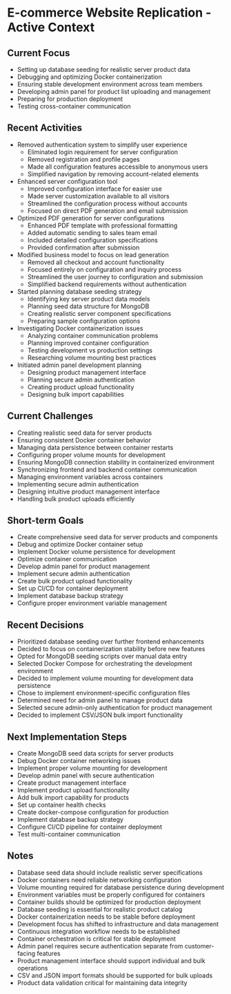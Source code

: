 # E-commerce Website Replication - Active Context

## Current Focus
- Setting up database seeding for realistic server product data
- Debugging and optimizing Docker containerization
- Ensuring stable development environment across team members
- Developing admin panel for product list uploading and management
- Preparing for production deployment
- Testing cross-container communication

## Recent Activities
- Removed authentication system to simplify user experience
  - Eliminated login requirement for server configuration
  - Removed registration and profile pages
  - Made all configuration features accessible to anonymous users
  - Simplified navigation by removing account-related elements
- Enhanced server configuration tool
  - Improved configuration interface for easier use
  - Made server customization available to all visitors
  - Streamlined the configuration process without accounts
  - Focused on direct PDF generation and email submission
- Optimized PDF generation for server configurations
  - Enhanced PDF template with professional formatting
  - Added automatic sending to sales team email
  - Included detailed configuration specifications
  - Provided confirmation after submission
- Modified business model to focus on lead generation
  - Removed all checkout and account functionality
  - Focused entirely on configuration and inquiry process
  - Streamlined the user journey to configuration and submission
  - Simplified backend requirements without authentication
- Started planning database seeding strategy
  - Identifying key server product data models
  - Planning seed data structure for MongoDB
  - Creating realistic server component specifications
  - Preparing sample configuration options
- Investigating Docker containerization issues
  - Analyzing container communication problems
  - Planning improved container configuration
  - Testing development vs production settings
  - Researching volume mounting best practices
- Initiated admin panel development planning
  - Designing product management interface
  - Planning secure admin authentication
  - Creating product upload functionality
  - Designing bulk import capabilities

## Current Challenges
- Creating realistic seed data for server products
- Ensuring consistent Docker container behavior
- Managing data persistence between container restarts
- Configuring proper volume mounts for development
- Ensuring MongoDB connection stability in containerized environment
- Synchronizing frontend and backend container communication
- Managing environment variables across containers
- Implementing secure admin authentication
- Designing intuitive product management interface
- Handling bulk product uploads efficiently

## Short-term Goals
- Create comprehensive seed data for server products and components
- Debug and optimize Docker container setup
- Implement Docker volume persistence for development
- Optimize container communication
- Develop admin panel for product management
- Implement secure admin authentication
- Create bulk product upload functionality
- Set up CI/CD for container deployment
- Implement database backup strategy
- Configure proper environment variable management

## Recent Decisions
- Prioritized database seeding over further frontend enhancements
- Decided to focus on containerization stability before new features
- Opted for MongoDB seeding scripts over manual data entry
- Selected Docker Compose for orchestrating the development environment
- Decided to implement volume mounting for development data persistence
- Chose to implement environment-specific configuration files
- Determined need for admin panel to manage product data
- Selected secure admin-only authentication for product management
- Decided to implement CSV/JSON bulk import functionality

## Next Implementation Steps
- Create MongoDB seed data scripts for server products
- Debug Docker container networking issues
- Implement proper volume mounting for development
- Develop admin panel with secure authentication
- Create product management interface
- Implement product upload functionality
- Add bulk import capability for products
- Set up container health checks
- Create docker-compose configuration for production
- Implement database backup strategy
- Configure CI/CD pipeline for container deployment
- Test multi-container communication

## Notes
- Database seed data should include realistic server specifications
- Docker containers need reliable networking configuration
- Volume mounting required for database persistence during development
- Environment variables must be properly configured for containers
- Container builds should be optimized for production deployment
- Database seeding is essential for realistic product catalog
- Docker containerization needs to be stable before deployment
- Development focus has shifted to infrastructure and data management
- Continuous integration workflow needs to be established
- Container orchestration is critical for stable deployment
- Admin panel requires secure authentication separate from customer-facing features
- Product management interface should support individual and bulk operations
- CSV and JSON import formats should be supported for bulk uploads
- Product data validation critical for maintaining data integrity 